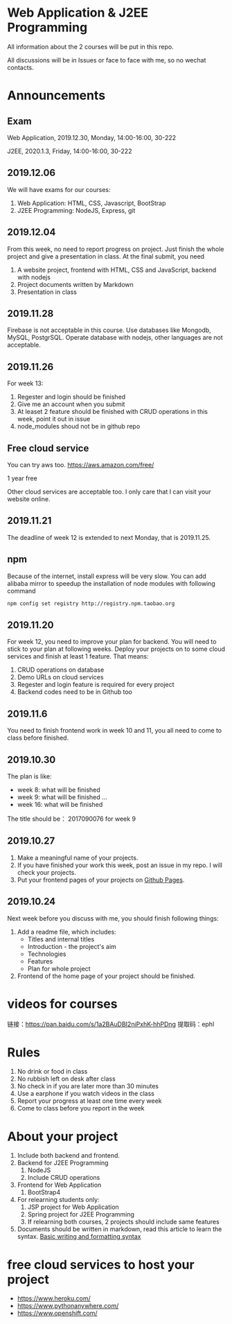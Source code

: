 # Web Application & J2EE Programming

All information about the 2 courses will be put in this repo.

All discussions will be in Issues or face to face with me, so no wechat contacts.

# Announcements

## Exam
Web Application, 2019.12.30, Monday, 14:00-16:00, 30-222

J2EE, 2020.1.3, Friday, 14:00-16:00, 30-222

## 2019.12.06

We will have exams for our courses:

1.  Web Application: HTML, CSS, Javascript, BootStrap
2.  J2EE Programming: NodeJS, Express, git

## 2019.12.04

From this week, no need to report progress on project. Just finish the whole project and give a presentation in class. At the final submit, you need

1. A website project, frontend with HTML, CSS and JavaScript, backend with nodejs
2. Project documents written by Markdown
3. Presentation in class

## 2019.11.28

Firebase is not acceptable in this course. Use databases like Mongodb, MySQL, PostgrSQL. Operate database with nodejs, other languages are not acceptable.

## 2019.11.26

For week 13:

1. Regester and login should be finished
2. Give me an account when you submit
3. At leaset 2 feature should be finished with CRUD operations in this week, point it out in issue
4. node_modules shoud not be in github repo

## Free cloud service

You can try aws too. https://aws.amazon.com/free/

1 year free

Other cloud services are acceptable too. I only care that I can visit your website online.

## 2019.11.21

The deadline of week 12 is extended to next Monday, that is 2019.11.25.

## npm

Because of the internet, install express will be very slow. You can add alibaba mirror to speedup the installation of node modules with following command

```bash
npm config set registry http://registry.npm.taobao.org
```

## 2019.11.20

For week 12, you need to improve your plan for backend. You will need to stick to your plan at following weeks. Deploy your projects on to some cloud services and finish at least 1 feature. That means:

1. CRUD operations on database
2. Demo URLs on cloud services
3. Regester and login feature is required for every project
4. Backend codes need to be in Github too

## 2019.11.6

You need to finish frontend work in week 10 and 11, you all need to come to class before finished.

## 2019.10.30

The plan is like:

- week 8: what will be finished
- week 9: what will be finished
  ...
- week 16: what will be finished

The title should be： 2017090076 for week 9

## 2019.10.27

1. Make a meaningful name of your projects.
2. If you have finished your work this week, post an issue in my repo. I will check your projects.
3. Put your frontend pages of your projects on [Github Pages](https://pages.github.com/).

## 2019.10.24

Next week before you discuss with me, you should finish following things:

1. Add a readme file, which includes:
   - Titles and internal titles
   - Introduction - the project's aim
   - Technologies
   - Features
   - Plan for whole project
2. Frontend of the home page of your project should be finished.

# videos for courses

链接：https://pan.baidu.com/s/1a2BAuDBI2niPxhK-hhPDng
提取码：ephl

# Rules

1. No drink or food in class
2. No rubbish left on desk after class
3. No check in if you are later more than 30 minutes
4. Use a earphone if you watch videos in the class
5. Report your progress at least one time every week
6. Come to class before you report in the week

# About your project

1. Include both backend and frontend.
2. Backend for J2EE Programming
   1. NodeJS
   2. Include CRUD operations
3. Frontend for Web Application
   1. BootStrap4
4. For relearning students only:
   1. JSP project for Web Application
   2. Spring project for J2EE Programming
   3. If relearning both courses, 2 projects should include same features
5. Documents should be written in markdown, read this article to learn the syntax. [Basic writing and formatting syntax](https://help.github.com/en/github/writing-on-github/basic-writing-and-formatting-syntax)

# free cloud services to host your project

- https://www.heroku.com/
- https://www.pythonanywhere.com/
- https://www.openshift.com/
